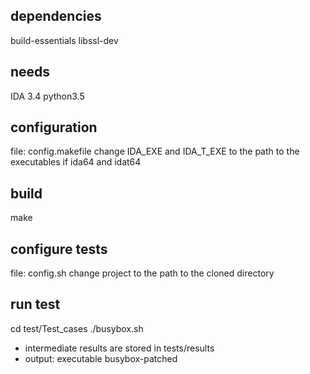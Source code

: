 

dependencies
--------------
build-essentials
libssl-dev

needs
--------
IDA 3.4
python3.5


configuration
-------------------
file: config.makefile
change IDA_EXE and IDA_T_EXE to the path to the executables if ida64 and idat64

build
------
make


configure tests
----------------
file: config.sh
change project to the path to the cloned directory


run test
----------
cd test/Test_cases
./busybox.sh

- intermediate results are stored in tests/results
- output: executable busybox-patched





